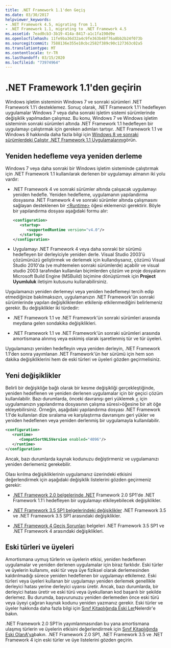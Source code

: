 ```yaml
---
title: .NET Framework 1.1'den Geçiş
ms.date: 03/30/2017
helpviewer_keywords:
- .NET Framework 4.5, migrating from 1.1
- .NET Framework 1.1, migrating to .NET Framework 4.5
ms.assetid: 7ead0cb3-3b19-414a-8417-a1c1fa198d9e
ms.openlocfilehash: 11fe9ba36d32a4c9fe363b48f76a8bb2b24f073b
ms.sourcegitcommit: 7588136e355e10cbc2582f389c90c127363c02a5
ms.translationtype: MT
ms.contentlocale: tr-TR
ms.lasthandoff: 03/15/2020
ms.locfileid: "73974964"
---
```

# <a name="migrate-from-the-net-framework-11"></a>.NET Framework 1.1'den geçirin

Windows işletim sisteminin Windows 7 ve sonraki sürümleri .NET Framework 1.1'i desteklemez. Sonuç olarak, .NET Framework 1.1'i hedefleyen uygulamalar Windows 7 veya daha sonraki işletim sistemi sürümlerinde değişiklik yapılmadan çalışmaz. Bu konu, Windows 7 ve Windows işletim sisteminin sonraki sürümleri altında .NET Framework 1.1 hedefleyen bir uygulamayı çalıştırmak için gereken adımları tartışır. .NET Framework 1.1 ve Windows 8 hakkında daha fazla bilgi için [Windows 8 ve sonraki sürümlerdeki Çalıştır .NET Framework 1.1 Uygulamalarını](../install/run-net-framework-1-1-apps.md)görün.

## <a name="retarget-or-recompile"></a>Yeniden hedefleme veya yeniden derleme

Windows 7 veya daha sonraki bir Windows işletim sisteminde çalıştırmak için .NET Framework 1.1 kullanılarak derlenen bir uygulamayı almanın iki yolu vardır:

- .NET Framework 4 ve sonraki sürümler altında çalışacak uygulamayı yeniden hedefle. Yeniden hedefleme, uygulamanın yapılandırma dosyasına .NET Framework 4 ve sonraki sürümler altında çalışmasını sağlayan desteklenen bir [ \<Runtime>](../configure-apps/file-schema/startup/supportedruntime-element.md) öğesi eklemenizi gerektirir. Böyle bir yapılandırma dosyası aşağıdaki formu alır:

    ```xml
    <configuration>
       <startup>
          <supportedRuntime version="v4.0"/>
       </startup>
    </configuration>
    ```

- Uygulamayı .NET Framework 4 veya daha sonraki bir sürümü hedefleyen bir derleyiciyle yeniden derle. Visual Studio 2003'ü çözümünüzü geliştirmek ve derlemek için kullandıysanız, çözümü Visual Studio 2010'da (ve muhtemelen sonraki sürümlerde) açabilir ve visual studio 2003 tarafından kullanılan biçimlerden çözüm ve proje dosyalarını Microsoft Build Engine (MSBuild) biçimine dönüştürmek için **Project Uyumluluk** iletişim kutusunu kullanabilirsiniz.

Uygulamanızı yeniden derlemeyi veya yeniden hedeflemeyi tercih edip etmediğinize bakılmaksızın, uygulamanızın .NET Framework'ün sonraki sürümlerinde yapılan değişikliklerden etkilenip etkilenmediğini belirlemeniz gerekir. Bu değişiklikler iki türdedir:

- .NET Framework 1.1 ve .NET Framework'ün sonraki sürümleri arasında meydana gelen sondakika değişiklikleri.

- .NET Framework 1.1 ve .NET Framework'ün sonraki sürümleri arasında amortismana alınmış veya eskimiş olarak işaretlenmiş tür ve tür üyeleri.

Uygulamanızı yeniden hedefleyin veya yeniden derleyin, .NET Framework 1.1'den sonra yayımlanan .NET Framework'ün her sürümü için hem son dakika değişikliklerini hem de eski türleri ve üyeleri gözden geçirmelisiniz.

## <a name="breaking-changes"></a>Yeni değişiklikler

Belirli bir değişikliğe bağlı olarak bir kesme değişikliği gerçekleştiğinde, yeniden hedeflenen ve yeniden derlenen uygulamalar için bir geçici çözüm kullanılabilir. Bazı durumlarda, önceki davranışı geri yüklemek [ \<](../configure-apps/file-schema/startup/supportedruntime-element.md) için uygulamanızın yapılandırma dosyasının çalışma süresi>öğesine bir alt öğe ekleyebilirsiniz. Örneğin, aşağıdaki yapılandırma dosyası .NET Framework 1.1'de kullanılan dize sıralama ve karşılaştırma davranışını geri yükler ve yeniden hedeflenen veya yeniden derlenmiş bir uygulamayla kullanılabilir.

```xml
<configuration>
   <runtime>
      <CompatSortNLSVersion enabled="4096"/>
   </runtime>
</configuration>
```

Ancak, bazı durumlarda kaynak kodunuzu değiştirmeniz ve uygulamanızı yeniden derlemeniz gerekebilir.

Olası kırılma değişikliklerinin uygulamanız üzerindeki etkisini değerlendirmek için aşağıdaki değişiklik listelerini gözden geçirmeniz gerekir:

- [.NET Framework 2.0 belgelerinde .NET](https://docs.microsoft.com/previous-versions/aa570326(v=msdn.10)) Framework 2.0 SP1'de .NET Framework 1.1'i hedefleyen bir uygulamayı etkileyebilecek değişiklikler.

- [.NET Framework 3.5 SP1 belgelerindeki değişiklikler](https://docs.microsoft.com/previous-versions/dotnet/articles/dd310284(v=msdn.10)) .NET Framework 3.5 ve .NET Framework 3.5 SP1 arasındaki değişiklikler.

- [.NET Framework 4 Geçiş Sorunları](net-framework-4-migration-issues.md) belgeleri .NET Framework 3.5 SP1 ve .NET Framework 4 arasındaki değişiklikleri.

## <a name="obsolete-types-and-members"></a>Eski türleri ve üyeleri

Amortismana uymuş türlerin ve üyelerin etkisi, yeniden hedeflenen uygulamalar ve yeniden derlenen uygulamalar için biraz farklıdır. Eski türler ve üyelerin kullanımı, eski tür veya üye fiziksel olarak derlemesinden kaldırılmadığı sürece yeniden hedeflenen bir uygulamayı etkilemez. Eski türleri veya üyeleri kullanan bir uygulamayı yeniden derlemek genellikle derleyici hatası yerine derleyici uyarısı üretir. Ancak, bazı durumlarda, bir derleyici hatası üretir ve eski türü veya üyekullanan kod başarılı bir şekilde derlemez. Bu durumda, başvurunuzu yeniden derlemeden önce eski türü veya üyeyi çağıran kaynak kodunu yeniden yazmanız gerekir. Eski türler ve üyeler hakkında daha fazla bilgi için [Sınıf Kitaplığında Eski Ler](../whats-new/whats-obsolete.md)Nelerdir'e bakın.

.NET Framework 2.0 SP1'in yayımlanmasından bu yana amortismana ulaşmış türlerin ve üyelerin etkisini değerlendirmek için [Sınıf Kitaplığında Eski OlanA'ya](../whats-new/whats-obsolete.md)bakın. .NET Framework 2.0 SP1, .NET Framework 3.5 ve .NET Framework 4 için eski türler ve üye listelerini gözden geçirin.
